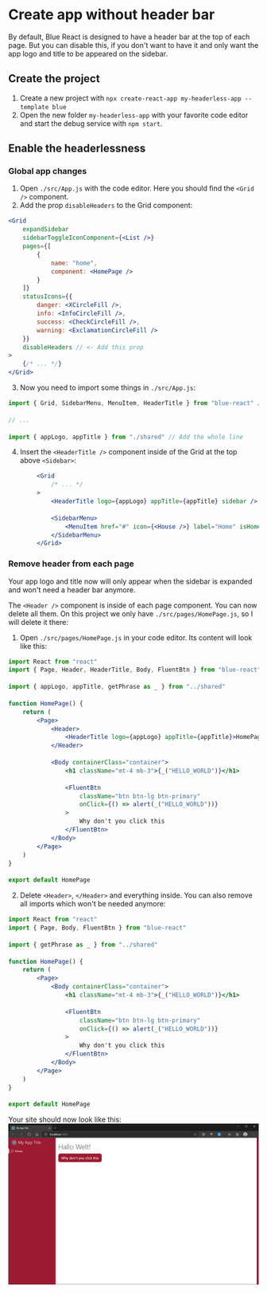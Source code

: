 # Create app without header bar

By default, Blue React is designed to have a header bar at the top of each page. But you can disable this, if you don't want to have it and only want the app logo and title to be appeared on the sidebar.

## Create the project
1. Create a new project with `npx create-react-app my-headerless-app --template blue`
2. Open the new folder `my-headerless-app` with your favorite code editor and start the debug service with `npm start`.

## Enable the headerlessness

### Global app changes
1. Open `./src/App.js` with the code editor. Here you should find the `<Grid />` component.
2. Add the prop `disableHeaders` to the Grid component:
```jsx
<Grid
    expandSidebar
    sidebarToggleIconComponent={<List />}
    pages={[
        {
            name: "home",
            component: <HomePage />
        }
    ]}
    statusIcons={{
        danger: <XCircleFill />,
        info: <InfoCircleFill />,
        success: <CheckCircleFill />,
        warning: <ExclamationCircleFill />
    }}
    disableHeaders // <- Add this prop
>
    {/* ... */}
</Grid>
```
3. Now you need to import some things in `./src/App.js`:
```jsx
import { Grid, SidebarMenu, MenuItem, HeaderTitle } from "blue-react" // <- Add HeaderTitle

// ...

import { appLogo, appTitle } from "./shared" // Add the whole line
```
4. Insert the `<HeaderTitle />` component inside of the Grid at the top above `<Sidebar>`:
```jsx
        <Grid
            /* ... */
        >
            <HeaderTitle logo={appLogo} appTitle={appTitle} sidebar /> {/* <- Add this */}

            <SidebarMenu>
                <MenuItem href="#" icon={<House />} label="Home" isHome />
            </SidebarMenu>
        </Grid>
```

### Remove header from each page
Your app logo and title now will only appear when the sidebar is expanded and won't need a header bar anymore.

The `<Header />` component is inside of each page component. You can now delete all them. On this project we only have `./src/pages/HomePage.js`, so I will delete it there:
1. Open `./src/pages/HomePage.js` in your code editor. Its content will look like this:
```jsx
import React from "react"
import { Page, Header, HeaderTitle, Body, FluentBtn } from "blue-react"

import { appLogo, appTitle, getPhrase as _ } from "../shared"

function HomePage() {
    return (
        <Page>
            <Header>
                <HeaderTitle logo={appLogo} appTitle={appTitle}>HomePage</HeaderTitle>
            </Header>

            <Body containerClass="container">
                <h1 className="mt-4 mb-3">{_("HELLO_WORLD")}</h1>

                <FluentBtn
                    className="btn btn-lg btn-primary"
                    onClick={() => alert(_("HELLO_WORLD"))}
                >
                    Why don't you click this
                </FluentBtn>
            </Body>
        </Page>
    )
}

export default HomePage
```
2. Delete `<Header>`, `</Header>` and everything inside. You can also remove all imports which won't be needed anymore:
```jsx
import React from "react"
import { Page, Body, FluentBtn } from "blue-react"

import { getPhrase as _ } from "../shared"

function HomePage() {
    return (
        <Page>
            <Body containerClass="container">
                <h1 className="mt-4 mb-3">{_("HELLO_WORLD")}</h1>

                <FluentBtn
                    className="btn btn-lg btn-primary"
                    onClick={() => alert(_("HELLO_WORLD"))}
                >
                    Why don't you click this
                </FluentBtn>
            </Body>
        </Page>
    )
}

export default HomePage
```

Your site should now look like this:
![Blue React app without header](./assets/headerless-site-01.png)
